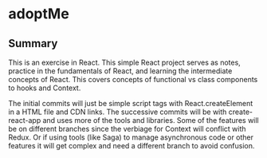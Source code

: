 # adoptMe

## Summary

This is an exercise in React. This simple React project serves as notes, practice in the fundamentals of React, and learning the intermediate concepts of React. This covers concepts of functional vs class components to hooks and Context.

The initial commits will just be simple script tags with React.createElement in a HTML file and CDN links. The successive commits will be with create-react-app and uses more of the tools and libraries. Some of the features will be on different branches since the verbiage for Context will conflict with Redux. Or if using tools (like Saga) to manage asynchronous code or other features it will get complex and need a different branch to avoid confusion. 